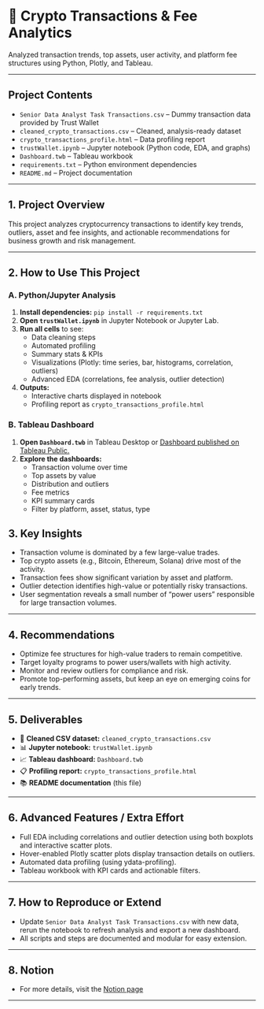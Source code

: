 # 🚀 Crypto Transactions & Fee Analytics

Analyzed transaction trends, top assets, user activity, and platform fee structures using Python, Plotly, and Tableau.

---

## **Project Contents**

- `Senior Data Analyst Task Transactions.csv` – Dummy transaction data provided by Trust Wallet
- `cleaned_crypto_transactions.csv` – Cleaned, analysis-ready dataset  
- `crypto_transactions_profile.html` – Data profiling report  
- `trustWallet.ipynb` – Jupyter notebook (Python code, EDA, and graphs)  
- `Dashboard.twb` – Tableau workbook  
- `requirements.txt` – Python environment dependencies  
- `README.md` – Project documentation

---

## **1. Project Overview**

This project analyzes cryptocurrency transactions to identify key trends, outliers, asset and fee insights, and actionable recommendations for business growth and risk management.

---

## **2. How to Use This Project**

### **A. Python/Jupyter Analysis**
1. **Install dependencies:** 
```pip install -r requirements.txt```
2. **Open `trustWallet.ipynb`** in Jupyter Notebook or Jupyter Lab.
3. **Run all cells** to see:
   - Data cleaning steps
   - Automated profiling
   - Summary stats & KPIs
   - Visualizations (Plotly: time series, bar, histograms, correlation, outliers)
   - Advanced EDA (correlations, fee analysis, outlier detection)
4. **Outputs:**  
   - Interactive charts displayed in notebook  
   - Profiling report as `crypto_transactions_profile.html`  

### **B. Tableau Dashboard**

1. **Open `Dashboard.twb`** in Tableau Desktop or [Dashboard published on Tableau Public.](https://public.tableau.com/app/profile/meet.vaghasia6155/viz/Dashboard_17480963229760/Dashboard1)
2. **Explore the dashboards:**
   - Transaction volume over time
   - Top assets by value
   - Distribution and outliers
   - Fee metrics
   - KPI summary cards
   - Filter by platform, asset, status, type

## 3. **Key Insights**

   - Transaction volume is dominated by a few large-value trades.
   - Top crypto assets (e.g., Bitcoin, Ethereum, Solana) drive most of the activity.
   - Transaction fees show significant variation by asset and platform.
   - Outlier detection identifies high-value or potentially risky transactions.
   - User segmentation reveals a small number of “power users” responsible for large transaction volumes.

---

## **4. Recommendations**

- Optimize fee structures for high-value traders to remain competitive.
- Target loyalty programs to power users/wallets with high activity.
- Monitor and review outliers for compliance and risk.
- Promote top-performing assets, but keep an eye on emerging coins for early trends.

---

## **5. Deliverables**

- 📄 **Cleaned CSV dataset:** `cleaned_crypto_transactions.csv`
- 📊 **Jupyter notebook:** `trustWallet.ipynb`
- 📈 **Tableau dashboard:** `Dashboard.twb`
- 📋 **Profiling report:** `crypto_transactions_profile.html`
- 📚 **README documentation** (this file)

---

## **6. Advanced Features / Extra Effort**

- Full EDA including correlations and outlier detection using both boxplots and interactive scatter plots.
- Hover-enabled Plotly scatter plots display transaction details on outliers.
- Automated data profiling (using ydata-profiling).
- Tableau workbook with KPI cards and actionable filters.

---

## **7. How to Reproduce or Extend**

- Update `Senior Data Analyst Task Transactions.csv` with new data, rerun the notebook to refresh analysis and export a new dashboard.
- All scripts and steps are documented and modular for easy extension.

---

## **8. Notion**
- For more details, visit the [Notion page](https://www.notion.so/TrustWallet-Meet-Vaghasia-1fe8d53269d8804bb7f8e8b69a00c65b)



---
